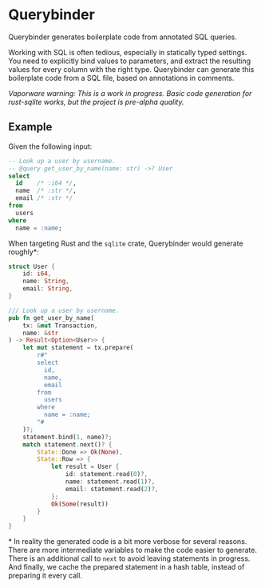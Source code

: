 # Querybinder

Querybinder generates boilerplate code from annotated <abbr>SQL</abbr> queries.

Working with <abbr>SQL</abbr> is often tedious, especially in statically typed
settings. You need to explicitly bind values to parameters, and extract the
resulting values for every column with the right type. Querybinder can generate
this boilerplate code from a <abbr>SQL</abbr> file, based on annotations in
comments.

_Vaporware warning: This is a work in progress. Basic code generation for
rust-sqlite works, but the project is pre-alpha quality._

## Example

Given the following input:

```sql
-- Look up a user by username.
-- @query get_user_by_name(name: str) ->? User
select
  id    /* :i64 */,
  name  /* :str */,
  email /* :str */
from
  users
where
  name = :name;
```

When targeting Rust and the `sqlite` crate, Querybinder would generate
roughly*:

```rust
struct User {
    id: i64,
    name: String,
    email: String,
}

/// Look up a user by username.
pub fn get_user_by_name(
    tx: &mut Transaction,
    name: &str
) -> Result<Option<User>> {
    let mut statement = tx.prepare(
        r#"
        select
          id,
          name,
          email
        from
          users
        where
          name = :name;
        "#
    )?;
    statement.bind(1, name)?;
    match statement.next()? {
        State::Done => Ok(None),
        State::Row => {
            let result = User {
                id: statement.read(0)?,
                name: statement.read(1)?,
                email: statement.read(2)?,
            };
            Ok(Some(result))
        }
    }
}
```

\* In reality the generated code is a bit more verbose for several reasons.
There are more intermediate variables to make the code easier to generate. There
is an additional call to `next` to avoid leaving statements in progress. And
finally, we cache the prepared statement in a hash table, instead of preparing
it every call.
